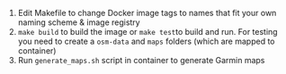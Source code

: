 1. Edit Makefile to change Docker image tags to names that fit your own naming scheme & image registry
2. `make build` to build the image or `make test`to build and run. For testing you need to create a `osm-data` and `maps` folders (which are mapped to container)
3. Run `generate_maps.sh` script in container to generate Garmin maps
 